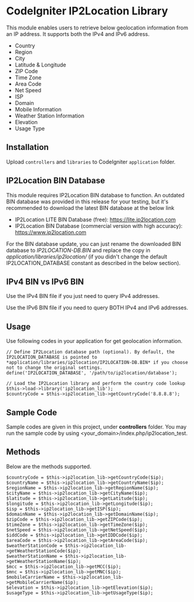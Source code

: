 CodeIgniter IP2Location Library
===============================

This module enables users to retrieve below geolocation information from an IP address. It supports both the IPv4 and IPv6 address.

* Country
* Region
* City
* Latitude & Longitude
* ZIP Code
* Time Zone
* Area Code
* Net Speed
* ISP
* Domain
* Mobile Information
* Weather Station Information
* Elevation
* Usage Type


Installation
------------
Upload `controllers` and `libraries` to CodeIgniter `application` folder.

IP2Location BIN Database
------------------------
This module requires IP2Location BIN database to function. An outdated BIN database was provided in this release for your testing, but it's recommended to download the latest BIN database at the below link
* IP2Location LITE BIN Database (free): https://lite.ip2location.com
* IP2Location BIN Database (commercial version with high accuracy): https://www.ip2location.com

For the BIN database update, you can just rename the downloaded BIN database to *IP2LOCATION-DB.BIN* and replace the copy in *application/libraries/ip2location/* (if you didn't change the default IP2LOCATION_DATABASE constant as described in the below section).

IPv4 BIN vs IPv6 BIN
------------------------
Use the IPv4 BIN file if you just need to query IPv4 addresses.

Use the IPv6 BIN file if you need to query BOTH IPv4 and IPv6 addresses.

Usage
-----
Use following codes in your application for get geolocation information.

    // Define IP2Location database path (optional). By default, the IP2LOCATION_DATABASE is pointed to *application/libraries/ip2location/IP2LOCATION-DB.BIN* if you choose not to change the original settings.
    define('IP2LOCATION_DATABASE', '/path/to/ip2location/database');

    // Load the IP2Location library and perform the country code lookup
    $this->load->library('ip2location_lib');
    $countryCode = $this->ip2location_lib->getCountryCode('8.8.8.8');

Sample Code
-----------
Sample codes are given in this project, under **controllers** folder. You may run the sample code by using <your_domain>/index.php/ip2location_test.

Methods
-------
Below are the methods supported.

    $countryCode = $this->ip2location_lib->getCountryCode($ip);
    $countryName = $this->ip2location_lib->getCountryName($ip);
    $regionName = $this->ip2location_lib->getRegionName($ip);
    $cityName = $this->ip2location_lib->getCityName($ip);
    $latitude = $this->ip2location_lib->getLatitude($ip);
    $longitude = $this->ip2location_lib->getLongitude($ip);
    $isp = $this->ip2location_lib->getISP($ip);
    $domainName = $this->ip2location_lib->getDomainName($ip);
    $zipCode = $this->ip2location_lib->getZIPCode($ip);
    $timeZone = $this->ip2location_lib->getTimeZone($ip);
    $netSpeed = $this->ip2location_lib->getNetSpeed($ip);
    $iddCode = $this->ip2location_lib->getIDDCode($ip);
    $areaCode = $this->ip2location_lib->getAreaCode($ip);
    $weatherStationCode = $this->ip2location_lib->getWeatherStationCode($ip);
    $weatherStationName = $this->ip2location_lib->getWeatherStationName($ip);
    $mcc = $this->ip2location_lib->getMCC($ip);
    $mnc = $this->ip2location_lib->getMNC($ip);
    $mobileCarrierName = $this->ip2location_lib->getMobileCarrierName($ip);
    $elevation = $this->ip2location_lib->getElevation($ip);
    $usageType = $this->ip2location_lib->getUsageType($ip);

